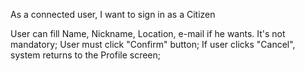 As a connected user, I want to sign in as a Citizen

User can fill Name, Nickname, Location, e-mail if he wants. It's not mandatory;
User must click "Confirm" button;
If user clicks "Cancel", system returns to the Profile screen;
